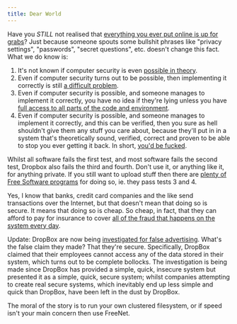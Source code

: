 ```yaml
---
title: Dear World
---
```

Have you *STILL* not realised that [everything you ever put online is up for
grabs](http://dereknewton.com/2011/04/dropbox-authentication-static-host-ids/)?
Just because someone spouts some bullshit phrases like "privacy settings",
"passwords", "secret questions", etc. doesn't change this fact. What we do know
is:

1) It's not known if computer security is even [possible in
theory](http://en.wikipedia.org/wiki/P_versus_NP_problem).
2) Even if computer security turns out to be possible, then implementing it
correctly is still [a difficult
problem](http://en.wikipedia.org/wiki/Rice%27s_theorem).
3) Even if computer security is possible, and someone manages to implement it
correctly, you have no idea if they're lying unless you have
[full access to all parts of the code and
environment](http://www.gnu.org/philosophy/free-sw.html).
4) Even if computer security is possible, and someone manages to implement it
correctly, and this can be verified, then you sure as hell shouldn't give them
any stuff you care about, because they'll put in in a system that's
theoretically sound, verified, correct and proven to be able to stop you ever
getting it back. In short,
[you'd be fucked](http://ascii.textfiles.com/archives/1717).

Whilst all software fails the first test, and most software fails the second
test, Dropbox also fails the third and fourth. Don't use it, or anything like
it, for anything private. If you still want to upload stuff then there are
[plenty of Free Software
programs](https://web.archive.org/web/20110819130319/http://sourceforge.net/search/?fq[]=trove:251)
for doing so, ie. they pass tests 3 and 4.

Yes, I know that banks, credit card companies and the like send transactions
over the Internet, but that doesn't mean that doing so is secure. It means that
doing so is cheap. So cheap, in fact, that they can afford to pay for insurance
to cover [all of the fraud that happens on the system every
day](http://www.fraud.org/internet/intstat.htm).

Update: DropBox are now being [investigated for false
advertising](http://hardware.slashdot.org/story/11/05/15/2157202/Dropbox-Accused-of-Lying-About-Security).
What's the false claim they made? That they're secure. Specifically, DropBox
claimed that their employees cannot access any of the data stored in their
system, which turns out to be complete bollocks. The investigation is being made
since DropBox has provided a simple, quick, insecure system but presented it as
a simple, quick, secure system; whilst companies attempting to create real
secure systems, which inevitably end up less simple and quick than DropBox, have
been left in the dust by DropBox.

The moral of the story is to run your own clustered filesystem, or if speed
isn't your main concern then use FreeNet.
